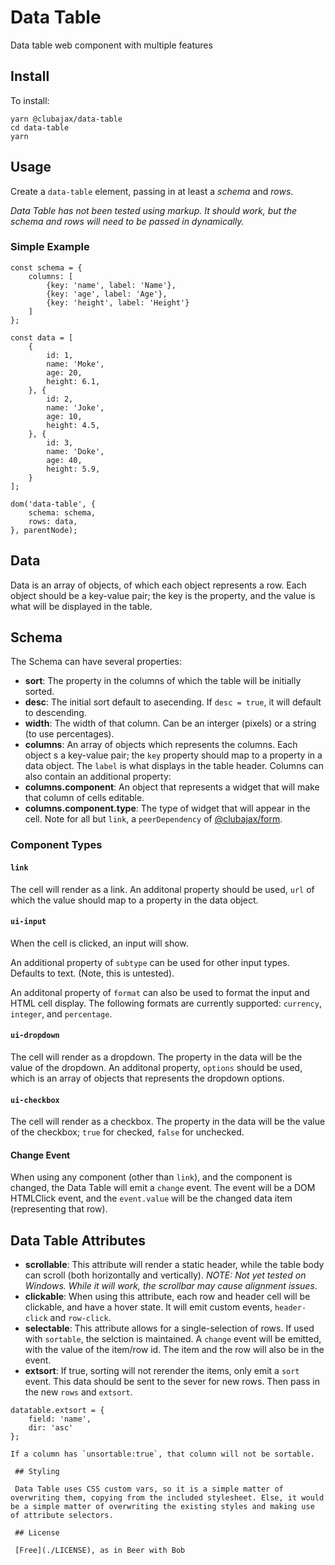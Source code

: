 # Data Table

Data table web component with multiple features

## Install

To install:

    yarn @clubajax/data-table
    cd data-table
    yarn

## Usage

Create a `data-table` element, passing in at least a _schema_ and _rows_.

_Data Table has not been tested using markup. It should work, but the schema and rows will need to be passed in dynamically._

### Simple Example

```
const schema = {
    columns: [
        {key: 'name', label: 'Name'},
        {key: 'age', label: 'Age'},
        {key: 'height', label: 'Height'}
    ]
};

const data = [
    {
        id: 1,
        name: 'Moke',
        age: 20,
        height: 6.1,
    }, {
        id: 2,
        name: 'Joke',
        age: 10,
        height: 4.5,
    }, {
        id: 3,
        name: 'Doke',
        age: 40,
        height: 5.9,
    }
];

dom('data-table', {
    schema: schema,
    rows: data,
}, parentNode);
```

## Data

Data is an array of objects, of which each object represents a row. Each object should be a key-value pair; the key is the property, and the value is what will be displayed in the table.

## Schema

The Schema can have several properties:

-   **sort**: The property in the columns of which the table will be initially sorted.
-   **desc**: The initial sort default to asecending. If `desc = true`, it will default to descending.
-   **width**: The width of that column. Can be an interger (pixels) or a string (to use percentages).
-   **columns**: An array of objects which represents the columns. Each object s a key-value pair; the `key` property should map to a property in a data object. The `label` is what displays in the table header. Columns can also contain an additional property:
-   **columns.component**: An object that represents a widget that will make that column of cells editable.
-   **columns.component.type**: The type of widget that will appear in the cell. Note for all but `link`, a `peerDependency` of [@clubajax/form](https://www.npmjs.com/package/@janiking/form).

### Component Types

#### `link`

The cell will render as a link. An additonal property should be used, `url` of which the value should map to a property in the data object.

#### `ui-input`

When the cell is clicked, an input will show.

An additional property of `subtype` can be used for other input types. Defaults to text. (Note, this is untested).

An additonal property of `format` can also be used to format the input and HTML cell display. The following formats are currently supported: `currency`, `integer`, and `percentage`.

#### `ui-dropdown`

The cell will render as a dropdown. The property in the data will be the value of the dropdown. An additonal property, `options` should be used, which is an array of objects that represents the dropdown options.

#### `ui-checkbox`

The cell will render as a checkbox. The property in the data will be the value of the checkbox; `true` for checked, `false` for unchecked.

#### Change Event

When using any component (other than `link`), and the component is changed, the Data Table will emit a `change` event. The event will be a DOM HTMLClick event, and the `event.value` will be the changed data item (representing that row).

## Data Table Attributes

-   **scrollable**: This attribute will render a static header, while the table body can scroll (both horizontally and vertically). _NOTE: Not yet tested on Windows. While it will work, the scrollbar may cause alignment issues_.
-   **clickable**: When using this attribute, each row and header cell will be clickable, and have a hover state. It will emit custom events, `header-click` and `row-click`.
-   **selectable**: This attribute allows for a single-selection of rows. If used with `sortable`, the selction is maintained. A `change` event will be emitted, with the value of the item/row id. The item and the row will also be in the event.
-   **extsort**: If true, sorting will not rerender the items, only emit a `sort` event. This data should be sent to the sever for new rows. Then pass in the new `rows` and `extsort`.

```
datatable.extsort = {
    field: 'name',
    dir: 'asc'
};

If a column has `unsortable:true`, that column will not be sortable.

 ## Styling

 Data Table uses CSS custom vars, so it is a simple matter of overwriting them, copying from the included stylesheet. Else, it would be a simple matter of overwriting the existing styles and making use of attribute selectors.

 ## License

 [Free](./LICENSE), as in Beer with Bob
```
